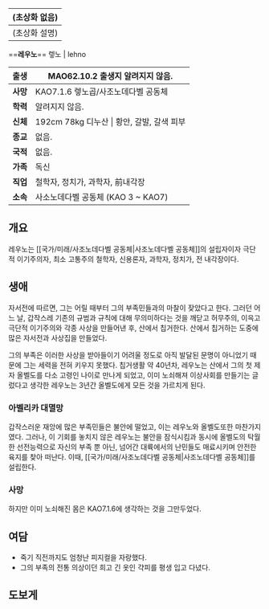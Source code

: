 | (초상화 없음) |
| -------- |
| (초상화 설명) |

==**레우노**==
렣노 | lehno

| 출생     | MAO62.10.2 출생지 알려지지 않음.         |
| ------ | ------------------------------- |
| **사망** | KAO7.1.6 렣노곱/사조노데다벨 공동체         |
| **학력** | 알려지지 않음.                        |
| **신체** | 192cm 78kg 디누산 \| 황안, 갈발, 갈색 피부 |
| **종교** | 없음.                             |
| **국적** | 없음.                             |
| **가족** | 독신                              |
| **직업** | 철학자, 정치가, 과학자, 前내각장             |
| **소속** | 사소노데다벨 공동체 (KAO 3 ~ KAO7)       |

## 개요
레우노는 [[국가/미래/사조노데다벨 공동체|사조노데다벨 공동체]]의 설립자이자 극단적 이기주의자, 최소 고통주의 철학자, 신용론자, 과학자, 정치가, 전 내각장이다.
## 생애
자서전에 따르면, 그는 어릴 때부터 그의 부족민들과의 마찰이 잦았다고 한다. 그러던 어느 날, 갑작스레 기존의 규범과 규칙에 대해 무의미하다는 것을 깨닫고 허무주의, 이윽고 극단적 이기주의와 각종 사상을 만들어낸 후, 산에서 칩거한다. 산에서 칩거하는 도중에 많은 자서전과 사상집을 만들었다.

그의 부족은 이러한 사상을 받아들이기 어려울 정도로 아직 발달된 문명이 아니었기 때문에 그는 세력을 전혀 키우지 못했다. 칩거생활 약 40년차, 레우노는 산에서 그의 첫 제자 올벨도를 다소 고령인 나이로 만나게 되었고, 이미 노쇠해져 이상사회를 만들기는 글렀다고 생각한 레우노는 3년간 올벨도에게 모든 것을 가르치게 된다.
### 아벨리카 대멸망
갑작스러운 재앙에 많은 부족민들은 불안에 떨었고, 이는 레우노와 올벨도또한 마찬가지였다. 그러나, 이 기회를 놓치지 않은 레우노는 불안을 잠식시킴과 동시에 올벨도의 탁월한 선전능력으로 자신의 부족 뿐 아닌, 넘어간 대륙에서의 난민들도 매료시키며 안전한 육지를 찾아 떠난다. 이때, [[국가/미래/사조노데다벨 공동체|사조노데다벨 공동체]]를 설립한다.

### 사망
하지만 이미 노쇠해진 몸은 KAO7.1.6에 생각하는 것을 그만두었다. 

## 여담
- 죽기 직전까지도 엄청난 피지컬을 자랑했다.
- 그의 부족의 전통 의상이던 희고 긴 옷인 갹피를 평생 입고 다녔다.
## 도보게
